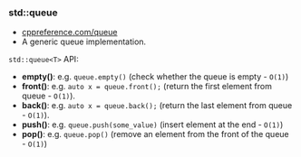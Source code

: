 ### std::queue

* [cppreference.com/queue](https://en.cppreference.com/w/cpp/container/queue)
* A generic queue implementation.

`std::queue<T>` API:
* **empty()**: e.g. `queue.empty()` (check whether the queue is empty - `O(1)`)
* **front()**: e.g. `auto x = queue.front();` (return the first element from queue - `O(1)`).
* **back()**: e.g. `auto x = queue.back();` (return the last element from queue - `O(1)`).
* **push()**: e.g. `queue.push(some_value)` (insert element at the end - `O(1)`)
* **pop()**: e.g. `queue.pop()` (remove an element from the front of the queue - `O(1)`)
